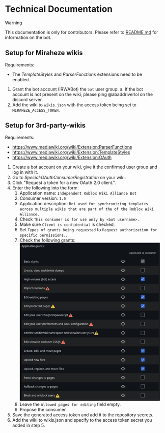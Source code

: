 # Technical Documentation

> [!WARNING]
> This documentation is only for contributors. Please refer to [README.md](README.md) for information on the bot.

## Setup for Miraheze wikis

Requirements:
* The *TemplateStyles* and *ParserFunctions* extensions need to be enabled.

1. Grant the bot account (IRWABot) the `bot` user group.
    a. If the bot account is not present on the wiki, please ping @abaddriverlol on the discord server.
2. Add the wiki to `wikis.json` with the access token being set to `MIRAHEZE_ACCESS_TOKEN`.

## Setup for 3rd-party-wikis

Requirements:
* https://www.mediawiki.org/wiki/Extension:ParserFunctions
* https://www.mediawiki.org/wiki/Extension:TemplateStyles
* https://www.mediawiki.org/wiki/Extension:OAuth

1. Create a bot account on your wiki, give it the confirmed user group and log in with it.
2. Go to *Special:OAuthConsumerRegistration* on your wiki.
3. Click "Request a token for a new OAuth 2.0 client.".
4. Enter the following into the form:
    1. Application name: `Independent Roblox Wiki Alliance Bot`
    2. Consumer version: `1.0`
    3. Application description: `Bot used for synchronizing templates across multiple wikis that are part of the of the Roblox Wiki Alliance.`
    4. Check `This consumer is for use only by <bot username>.`
    5. Make sure `Client is confidential` is checked.
    6. Set `Types of grants being requested` to `Request authorization for specific permissions.`.
    7. Check the following grants:
      ![A screenshot of Special:OAuthConsumerRegistration showing the rights required by the bot.](assets/img/bot_rights.png)
    8. Leave the `Allowed pages for editing` field empty.
    9. Propose the consumer.
5. Save the generated access token and add it to the repository secrets.
6. Add the wiki to wikis.json and specify to the access token secret you added in step 5.
